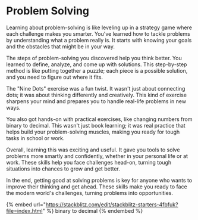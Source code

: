 # Problem Solving

Learning about problem-solving is like leveling up in a strategy game where each challenge makes you smarter. You've learned how to tackle problems by understanding what a problem really is. It starts with knowing your goals and the obstacles that might be in your way.

The steps of problem-solving you discovered help you think better. You learned to define, analyze, and come up with solutions. This step-by-step method is like putting together a puzzle; each piece is a possible solution, and you need to figure out where it fits.

The "Nine Dots" exercise was a fun twist. It wasn't just about connecting dots; it was about thinking differently and creatively. This kind of exercise sharpens your mind and prepares you to handle real-life problems in new ways.

You also got hands-on with practical exercises, like changing numbers from binary to decimal. This wasn't just book learning; it was real practice that helps build your problem-solving muscles, making you ready for tough tasks in school or work.

Overall, learning this was exciting and useful. It gave you tools to solve problems more smartly and confidently, whether in your personal life or at work. These skills help you face challenges head-on, turning tough situations into chances to grow and get better.

In the end, getting good at solving problems is key for anyone who wants to improve their thinking and get ahead. These skills make you ready to face the modern world's challenges, turning problems into opportunities.

{% embed url="https://stackblitz.com/edit/stackblitz-starters-4fbfuk?file=index.html" %}
binary to decimal
{% endembed %}

